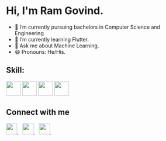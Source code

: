 # Hi, I'm Ram Govind.

- 🔭 I’m currently pursuing bachelors in Computer Science and Engineering
- 🌱 I’m currently learning Flutter.
- 💬 Ask me about Machine Learning.
- 😄 Pronouns: He/His.

## Skill:
<code><img height="40" src="https://img.icons8.com/color/2x/java-coffee-cup-logo.png"></code>
<code><img height="40" src="https://user-images.githubusercontent.com/42747200/46140125-da084900-c26d-11e8-8ea7-c45ae6306309.png"></code>
<code><img height="40" src="https://img.icons8.com/color/2x/python.png"></code>
<code><img height="40" src="https://image.shutterstock.com/image-vector/sql-web-icon-isolated-illustration-260nw-457293211.jpg"></code>


## Connect with me
  <a href="https://twitter.com/kunalstwt">
    <img width="30px" src="https://www.vectorlogo.zone/logos/twitter/twitter-official.svg" />
  </a>&ensp;
  <a href="[https://www.linkedin.com/in/kunal-kushwaha/](https://www.linkedin.com/in/ram-govind-v-30abb9220/)">
    <img width="30px" src="https://www.vectorlogo.zone/logos/linkedin/linkedin-icon.svg" />
  </a>&ensp;
  
  <a href="https://www.instagram.com/kunalsig/">
    <img width="30px" src="https://www.vectorlogo.zone/logos/instagram/instagram-icon.svg" />
  </a>&ensp;
  
